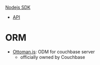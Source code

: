 
[Nodejs SDK](https://docs.couchbase.com/nodejs-sdk/current/hello-world/overview.html)
-  [API](https://docs.couchbase.com/sdk-api/couchbase-node-client/)

# ORM
- [Ottoman.js](https://ottomanjs.com/): ODM for couchbase server
  - officially owned by Couchbase  
